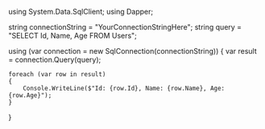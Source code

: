 using System.Data.SqlClient;
using Dapper;

string connectionString = "YourConnectionStringHere";
string query = "SELECT Id, Name, Age FROM Users";

using (var connection = new SqlConnection(connectionString))
{
    var result = connection.Query(query);
    
    foreach (var row in result)
    {
        Console.WriteLine($"Id: {row.Id}, Name: {row.Name}, Age: {row.Age}");
    }
}
